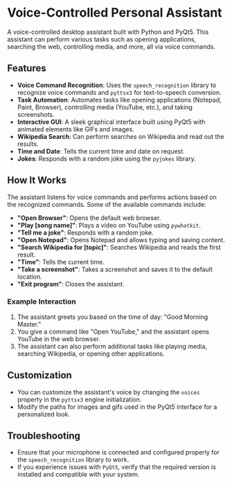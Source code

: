 # Voice-Controlled Personal Assistant

A voice-controlled desktop assistant built with Python and PyQt5. This assistant can perform various tasks such as opening applications, searching the web, controlling media, and more, all via voice commands.

## Features

- **Voice Command Recognition**: Uses the `speech_recognition` library to recognize voice commands and `pyttsx3` for text-to-speech conversion.
- **Task Automation**: Automates tasks like opening applications (Notepad, Paint, Browser), controlling media (YouTube, etc.), and taking screenshots.
- **Interactive GUI**: A sleek graphical interface built using PyQt5 with animated elements like GIFs and images.
- **Wikipedia Search**: Can perform searches on Wikipedia and read out the results.
- **Time and Date**: Tells the current time and date on request.
- **Jokes**: Responds with a random joke using the `pyjokes` library.

## How It Works

The assistant listens for voice commands and performs actions based on the recognized commands. Some of the available commands include:

- **"Open Browser"**: Opens the default web browser.
- **"Play [song name]"**: Plays a video on YouTube using `pywhatkit`.
- **"Tell me a joke"**: Responds with a random joke.
- **"Open Notepad"**: Opens Notepad and allows typing and saving content.
- **"Search Wikipedia for [topic]"**: Searches Wikipedia and reads the first result.
- **"Time"**: Tells the current time.
- **"Take a screenshot"**: Takes a screenshot and saves it to the default location.
- **"Exit program"**: Closes the assistant.

### Example Interaction

1. The assistant greets you based on the time of day: "Good Morning Master."
2. You give a command like "Open YouTube," and the assistant opens YouTube in the web browser.
3. The assistant can also perform additional tasks like playing media, searching Wikipedia, or opening other applications.

## Customization

- You can customize the assistant's voice by changing the `voices` property in the `pyttsx3` engine initialization.
- Modify the paths for images and gifs used in the PyQt5 interface for a personalized look.

## Troubleshooting

- Ensure that your microphone is connected and configured properly for the `speech_recognition` library to work.
- If you experience issues with `PyQt5`, verify that the required version is installed and compatible with your system.


